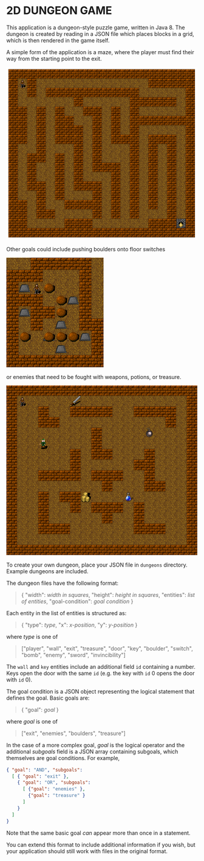 # 2D DUNGEON GAME
This application is a dungeon-style puzzle game, written in Java 8.
The dungeon is created by reading in a JSON file which places
blocks in a grid, which is then rendered in the game itself.

A simple form of the application is a maze, where the player must find their
way from the starting point to the exit.

![Maze](examples/maze.png)

Other goals could include pushing boulders onto floor switches

![Boulders](examples/boulders.png)

or enemies that need to be fought with weapons, potions, or treasure.

![Advanced dungeon](examples/advanced.png)

To create your own dungeon, place your JSON file in `dungeons` directory.
Example dungeons are included.

The dungeon files have the following format:

> { "width": *width in squares*, "height": *height in squares*, "entities": *list of entities*, "goal-condition": *goal condition* }

Each entity in the list of entities is structured as:

> { "type": *type*, "x": *x-position*, "y": *y-position* }

where *type* is one of

> ["player", "wall", "exit", "treasure", "door", "key", "boulder", "switch", "bomb", "enemy", "sword", "invincibility"]

The `wall` and `key` entities include an additional field `id` containing a number. Keys open the door with the same `id` (e.g. the key with `id` 0 opens the door with `id` 0).

The goal condition is a JSON object representing the logical statement that defines the goal. Basic goals are:

> { "goal": *goal* }

where *goal* is one of

> ["exit", "enemies", "boulders", "treasure"]

In the case of a more complex goal, *goal* is the logical operator and the additional *subgoals* field is a JSON array containing subgoals, which themselves are goal conditions. For example,

```JSON
{ "goal": "AND", "subgoals":
  [ { "goal": "exit" },
    { "goal": "OR", "subgoals":
      [ {"goal": "enemies" },
        {"goal": "treasure" }
      ]
    }
  ]
}
```

Note that the same basic goal *can* appear more than once in a statement.

You can extend this format to include additional information if you wish, but your application should still work with files in the original format.
